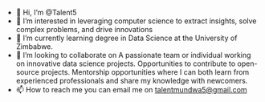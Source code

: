 - 👋 Hi, I’m @Talent5
- 👀 I’m interested in leveraging computer science to extract insights, solve complex problems, and drive innovations
- 🌱 I’m currently learning degree in Data Science at the University of Zimbabwe.
- 💞️ I’m looking to collaborate on A passionate team or individual working on innovative data science projects. Opportunities to contribute to open-source projects. Mentorship opportunities where I can both learn from experienced professionals and share my knowledge with newcomers.
- 📫 How to reach me you can email me on talentmundwa5@gmail.com

<!---
Talent5/Talent5 is a ✨ special ✨ repository because its `README.md` (this file) appears on your GitHub profile.
You can click the Preview link to take a look at your changes.
--->
